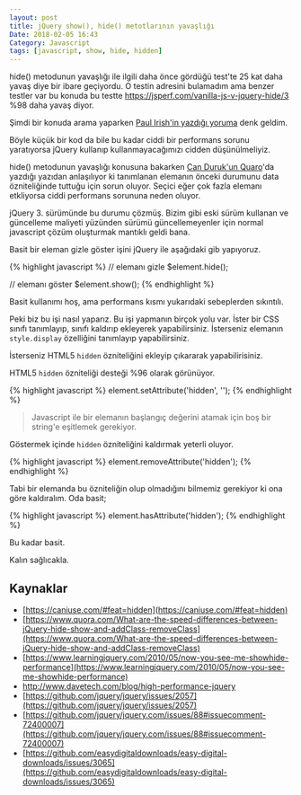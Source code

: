 ```yaml
---
layout: post
title: jQuery show(), hide() metotlarının yavaşlığı
Date: 2018-02-05 16:43
Category: Javascript
tags: [javascript, show, hide, hidden]
---
```


hide() metodunun yavaşlığı ile ilgili daha önce gördüğü test'te 25 kat daha yavaş diye bir ibare geçiyordu. O testin adresini bulamadım ama benzer testler var bu konuda bu testte https://jsperf.com/vanilla-js-v-jquery-hide/3 %98 daha yavaş diyor.

Şimdi bir konuda arama yaparken [Paul Irish'in yazdığı yoruma](https://github.com/jquery/jquery.com/issues/88#issuecomment-72400007) denk geldim.

Böyle küçük bir kod da bile bu kadar ciddi bir performans sorunu yaratıyorsa jQuery kullanıp kullanmayacağımızı cidden düşünülmeliyiz. 

hide() metodunun yavaşlığı konusuna bakarken [Can Duruk'un Quaro](https://www.quora.com/What-are-the-speed-differences-between-jQuery-hide-show-and-addClass-removeClass)'da yazdığı yazıdan anlaşılıyor ki tanımlanan elemanın önceki durumunu data özniteliğinde tuttuğu için sorun oluyor. Seçici eğer çok fazla elemanı etkliyorsa ciddi performans sorununa neden oluyor.

jQuery 3. sürümünde bu durumu çözmüş. Bizim gibi eski sürüm kullanan ve güncelleme maliyeti yüzünden sürümü güncellemeyenler için normal javascript çözüm oluşturmak mantıklı geldi bana.

Basit bir eleman gizle göster işini jQuery ile aşağıdaki gib yapıyoruz.

{% highlight javascript %}
// elemanı gizle
$element.hide();

// elemanı göster
$element.show();
{% endhighlight %}

Basit kullanımı hoş, ama performans kısmı yukarıdaki sebeplerden sıkıntılı.

Peki biz bu işi nasıl yaparız. Bu işi yapmanın birçok yolu var. İster bir CSS sınıfı tanımlayıp, sınıfı kaldırıp ekleyerek yapabilirsiniz. İsterseniz elemanın `style.display` özelliğini tanımlayıp yapabilirsiniz.


İsterseniz HTML5 `hidden` özniteliğini ekleyip çıkararak yapabilirisiniz.

HTML5 `hidden` özniteliği desteği %96 olarak görünüyor. 

{% highlight javascript %}
element.setAttribute('hidden', '');
{% endhighlight %}

> Javascript ile bir elemanın başlangıç değerini atamak için boş bir string'e eşitlemek gerekiyor.

Göstermek içinde `hidden` özniteliğini kaldırmak yeterli oluyor.

{% highlight javascript %}
element.removeAttribute('hidden');
{% endhighlight %}

Tabi bir elemanda bu özniteliğin olup olmadığını bilmemiz gerekiyor ki ona göre kaldıralım. Oda basit;

{% highlight javascript %}
element.hasAttribute('hidden');
{% endhighlight %}

Bu kadar basit.

Kalın sağlıcakla.

## Kaynaklar

 - [https://caniuse.com/#feat=hidden](https://caniuse.com/#feat=hidden)
 - [https://www.quora.com/What-are-the-speed-differences-between-jQuery-hide-show-and-addClass-removeClass](https://www.quora.com/What-are-the-speed-differences-between-jQuery-hide-show-and-addClass-removeClass)
 - [https://www.learningjquery.com/2010/05/now-you-see-me-showhide-performance](https://www.learningjquery.com/2010/05/now-you-see-me-showhide-performance)
 - http://www.davetech.com/blog/high-performance-jquery
 - [https://github.com/jquery/jquery/issues/2057](https://github.com/jquery/jquery/issues/2057)
 - [https://github.com/jquery/jquery.com/issues/88#issuecomment-72400007](https://github.com/jquery/jquery.com/issues/88#issuecomment-72400007)
 - [https://github.com/easydigitaldownloads/easy-digital-downloads/issues/3065](https://github.com/easydigitaldownloads/easy-digital-downloads/issues/3065)